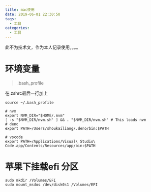 ```yaml
---
title: mac使用
date: 2019-06-01 22:30:50
tags: 
  - 工具
categories:
  - 工具
---
```

此不为技术文，作为本人记录使用。。。。
# 环境变量
> .bash_profile

在.zshrc最后一行加上 
```
source ~/.bash_profile
```
```
# nvm 
export NVM_DIR="$HOME/.nvm"
[ -s "$NVM_DIR/nvm.sh" ] && . "$NVM_DIR/nvm.sh" # This loads nvm
# deno
export PATH=/Users/shoukailiang/.deno/bin:$PATH

# vscode
export PATH=/Applications/Visual\ Studio\ Code.app/Contents/Resources/app/bin:$PATH

```

# 苹果下挂载efi 分区
```
sudo mkdir /Volumes/EFI
sudo mount_msdos /dev/disk0s1 /Volumes/EFI
```
